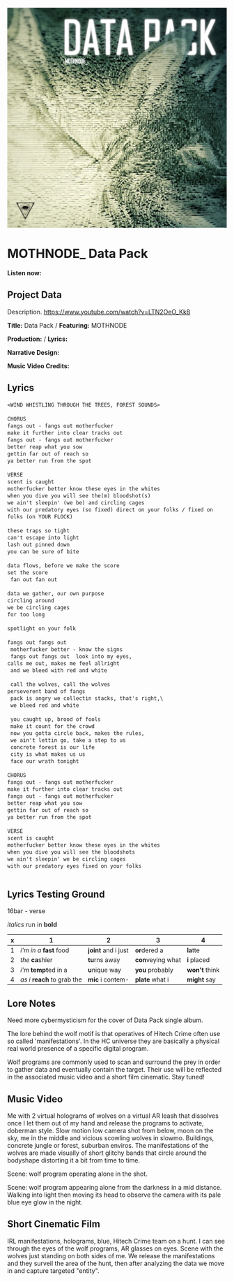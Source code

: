 ![](mothnode-datapack.png)

# MOTHNODE_ Data Pack

**Listen now:** 

## Project Data

Description.
https://www.youtube.com/watch?v=LTN2OeO_Kk8

**Title:** Data Pack / **Featuring:** MOTHNODE

**Production:**  / **Lyrics:** 

**Narrative Design:**

**Music Video Credits:**

## Lyrics

```
<WIND WHISTLING THROUGH THE TREES, FOREST SOUNDS>

CHORUS
fangs out - fangs out motherfucker 
make it further into clear tracks out 
fangs out - fangs out motherfucker 
better reap what you sow
gettin far out of reach so 
ya better run from the spot

VERSE
scent is caught
motherfucker better know these eyes in the whites 
when you dive you will see the(m) bloodshot(s)   
we ain't sleepin' (we be) and circling cages 
with our predatory eyes (so fixed) direct on your folks / fixed on folks (on YOUR FLOCK)

these traps so tight 
can't escape into light
lash out pinned down
you can be sure of bite

data flows, before we make the score
set the score
 fan out fan out

data we gather, our own purpose
circling around
we be circling cages
for too long

spotlight on your folk

fangs out fangs out 
 motherfucker better - know the signs 
 fangs out fangs out  look into my eyes, 
calls me out, makes me feel allright   
 and we bleed with red and white
 
 call the wolves, call the wolves
perseverent band of fangs
 pack is angry we collectin stacks, that's right,\
 we bleed red and white
 
 you caught up, brood of fools
 make it count for the crowd
 now you gotta circle back, makes the rules,
 we ain't lettin go, take a step to us
 concrete forest is our life
 city is what makes us us
 face our wrath tonight
 
CHORUS
fangs out - fangs out motherfucker 
make it further into clear tracks out 
fangs out - fangs out motherfucker 
better reap what you sow
gettin far out of reach so 
ya better run from the spot

VERSE
scent is caught
motherfucker better know these eyes in the whites 
when you dive you will see the bloodshots   
we ain't sleepin' we be circling cages 
with our predatory eyes fixed on your folks
 
```

## Lyrics Testing Ground

16bar - verse

*italics* run in
**bold**

| x | 1 | 2 | 3 | 4 |
|---|---|---|---|---|
| 1 | *i'm in a* **fast** food | **joint** and i just  | **or**dered a  | **la**tte  |
| 2 | *the* **ca**shier | **tu**rns away  |  **con**veying what |  **i** placed |
| 3 | *i'm* **tempt**ed in a | **u**nique way  |  **you** probably |  **won't** think |
| 4 | *as i* **reach** to grab the |  **mic** i contem-  | **plate** what i | **might** say |

## Lore Notes

Need more cybermysticism for the cover of Data Pack single album. 

The lore behind the wolf motif is that operatives of Hitech Crime often use so called 'manifestations'. In the HC universe they are basically a physical real world presence of a specific digital program. 

Wolf programs are commonly used to scan and surround the prey in order to gather data and eventually contain the target. Their use will be reflected in the associated music video and a short film cinematic. Stay tuned!

## Music Video

Me with 2 virtual holograms of wolves on a virtual AR leash that dissolves once I let them out of my hand and release the programs to activate, doberman style. Slow motion low camera shot from below, moon on the sky, me in the middle and vicious scowling wolves in slowmo. Buildings, concrete jungle or forest, suburban enviros. The manifestations of the wolves are made visually of short glitchy bands that circle around the bodyshape distorting it a bit from time to time. 

Scene: wolf program operating alone in the shot.

Scene: wolf program appearing alone from the darkness in a mid distance. Walking into light then moving its head to observe the camera with its pale blue eye glow in the night.

## Short Cinematic Film

IRL manifestations, holograms, blue, Hitech Crime team on a hunt. I can see through the eyes of the wolf programs, AR glasses on eyes. Scene with the wolves just standing on both sides of me. We release the manifestations and they surveil the area of the hunt, then after analyzing the data we move in and capture targeted "entity".
